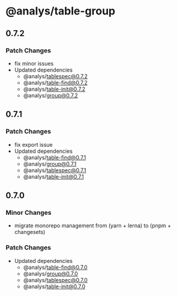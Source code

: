 # @analys/table-group

## 0.7.2

### Patch Changes

- fix minor issues
- Updated dependencies
  - @analys/tablespec@0.7.2
  - @analys/table-find@0.7.2
  - @analys/table-init@0.7.2
  - @analys/group@0.7.2

## 0.7.1

### Patch Changes

- fix export issue
- Updated dependencies
  - @analys/table-find@0.7.1
  - @analys/group@0.7.1
  - @analys/tablespec@0.7.1
  - @analys/table-init@0.7.1

## 0.7.0

### Minor Changes

- migrate monorepo management from (yarn + lerna) to (pnpm + changesets)

### Patch Changes

- Updated dependencies
  - @analys/table-find@0.7.0
  - @analys/group@0.7.0
  - @analys/tablespec@0.7.0
  - @analys/table-init@0.7.0
